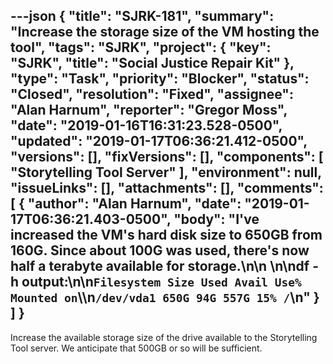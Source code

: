 ---json
{
  "title": "SJRK-181",
  "summary": "Increase the storage size of the VM hosting the tool",
  "tags": "SJRK",
  "project": {
    "key": "SJRK",
    "title": "Social Justice Repair Kit"
  },
  "type": "Task",
  "priority": "Blocker",
  "status": "Closed",
  "resolution": "Fixed",
  "assignee": "Alan Harnum",
  "reporter": "Gregor Moss",
  "date": "2019-01-16T16:31:23.528-0500",
  "updated": "2019-01-17T06:36:21.412-0500",
  "versions": [],
  "fixVersions": [],
  "components": [
    "Storytelling Tool Server"
  ],
  "environment": null,
  "issueLinks": [],
  "attachments": [],
  "comments": [
    {
      "author": "Alan Harnum",
      "date": "2019-01-17T06:36:21.403-0500",
      "body": "I've increased the VM's hard disk size to 650GB from 160G. Since about 100G was used, there's now half a terabyte available for storage.\n\n \n\n**df -h** output:\n\n`Filesystem Size Used Avail Use% Mounted on`\\\n`/dev/vda1 650G 94G 557G 15% /`\n"
    }
  ]
}
---
Increase the available storage size of the drive available to the Storytelling Tool server. We anticipate that 500GB or so will be sufficient.

        